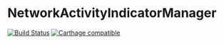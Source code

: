 # NetworkActivityIndicatorManager

[![Build Status](https://travis-ci.org/alphatroya/NetworkActivityIndicatorManager.svg?branch=master)](https://travis-ci.org/alphatroya/NetworkActivityIndicatorManager)
[![Carthage compatible](https://img.shields.io/badge/Carthage-compatible-4BC51D.svg?style=flat)](https://github.com/Carthage/Carthage)
